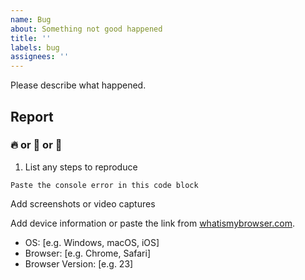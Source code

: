 ```yaml
---
name: Bug
about: Something not good happened
title: ''
labels: bug
assignees: ''
---
```


Please describe what happened.

## Report

### :fire: or :face_with_head_bandage: or :snail:

1. List any steps to reproduce

```
Paste the console error in this code block
```

Add screenshots or video captures

Add device information or paste the link from [whatismybrowser.com](https://www.whatismybrowser.com).

- OS: [e.g. Windows, macOS, iOS]
- Browser: [e.g. Chrome, Safari]
- Browser Version: [e.g. 23]
